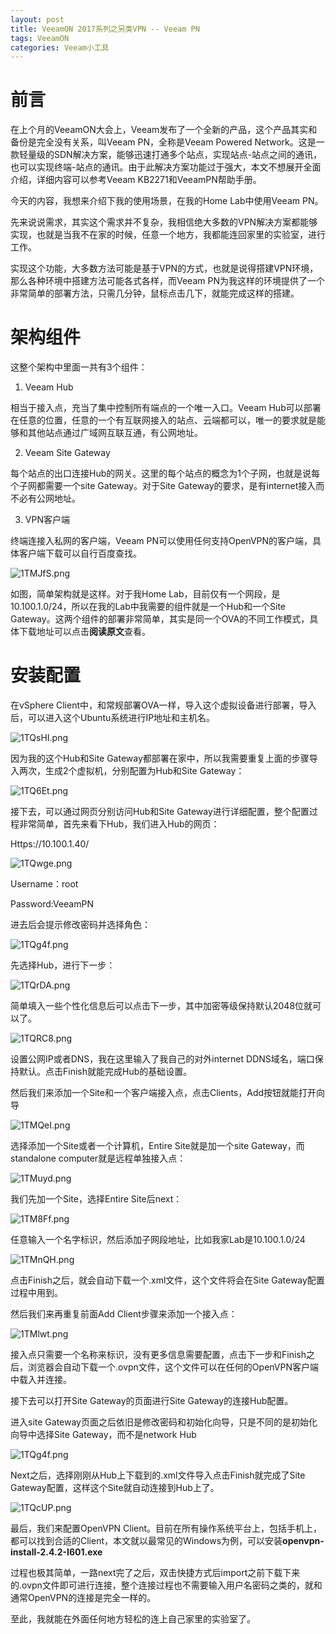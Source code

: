 ```yaml
---
layout: post
title: VeeamON 2017系列之另类VPN -- Veeam PN
tags: VeeamON
categories: Veeam小工具
---
```




# 前言

在上个月的VeeamON大会上，Veeam发布了一个全新的产品，这个产品其实和备份是完全没有关系，叫Veeam PN，全称是Veeam Powered Network。这是一款轻量级的SDN解决方案，能够迅速打通多个站点，实现站点-站点之间的通讯，也可以实现终端-站点的通讯。由于此解决方案功能过于强大，本文不想展开全面介绍，详细内容可以参考Veeam KB2271和VeeamPN帮助手册。

今天的内容，我想来介绍下我的使用场景，在我的Home Lab中使用Veeam PN。

先来说说需求，其实这个需求并不复杂，我相信绝大多数的VPN解决方案都能够实现，也就是当我不在家的时候，任意一个地方，我都能连回家里的实验室，进行工作。

实现这个功能，大多数方法可能是基于VPN的方式，也就是说得搭建VPN环境，那么各种环境中搭建方法可能各式各样，而Veeam PN为我这样的环境提供了一个非常简单的部署方法，只需几分钟，鼠标点击几下，就能完成这样的搭建。

# 架构组件

这整个架构中里面一共有3个组件：

1. Veeam Hub

相当于接入点，充当了集中控制所有端点的一个唯一入口。Veeam Hub可以部署在任意的位置，任意的一个有互联网接入的站点、云端都可以，唯一的要求就是能够和其他站点通过广域网互联互通，有公网地址。

2. Veeam Site Gateway

每个站点的出口连接Hub的网关。这里的每个站点的概念为1个子网，也就是说每个子网都需要一个site Gateway。对于Site Gateway的要求，是有internet接入而不必有公网地址。

3. VPN客户端

终端连接入私网的客户端，Veeam PN可以使用任何支持OpenVPN的客户端，具体客户端下载可以自行百度查找。



![1TMJfS.png](https://s2.ax1x.com/2020/02/11/1TMJfS.png)

如图，简单架构就是这样。对于我Home Lab，目前仅有一个网段，是10.100.1.0/24，所以在我的Lab中我需要的组件就是一个Hub和一个Site Gateway。这两个组件的部署非常简单，其实是同一个OVA的不同工作模式，具体下载地址可以点击**阅读原文**查看。



# 安装配置

在vSphere Client中，和常规部署OVA一样，导入这个虚拟设备进行部署，导入后，可以进入这个Ubuntu系统进行IP地址和主机名。

![1TQsHI.png](https://s2.ax1x.com/2020/02/11/1TQsHI.png)

因为我的这个Hub和Site Gateway都部署在家中，所以我需要重复上面的步骤导入两次，生成2个虚拟机，分别配置为Hub和Site Gateway：

![1TQ6Et.png](https://s2.ax1x.com/2020/02/11/1TQ6Et.png)

接下去，可以通过网页分别访问Hub和Site Gateway进行详细配置，整个配置过程非常简单，首先来看下Hub，我们进入Hub的网页：

Https://10.100.1.40/

![1TQwge.png](https://s2.ax1x.com/2020/02/11/1TQwge.png)

Username：root

Password:VeeamPN

进去后会提示修改密码并选择角色：

![1TQg4f.png](https://s2.ax1x.com/2020/02/11/1TQg4f.png)

先选择Hub，进行下一步：

![1TQrDA.png](https://s2.ax1x.com/2020/02/11/1TQrDA.png)

简单填入一些个性化信息后可以点击下一步，其中加密等级保持默认2048位就可以了。

![1TQRC8.png](https://s2.ax1x.com/2020/02/11/1TQRC8.png)

设置公网IP或者DNS，我在这里输入了我自己的对外internet DDNS域名，端口保持默认。点击Finish就能完成Hub的基础设置。

然后我们来添加一个Site和一个客户端接入点，点击Clients，Add按钮就能打开向导

![1TMQeI.png](https://s2.ax1x.com/2020/02/11/1TMQeI.png)

选择添加一个Site或者一个计算机，Entire Site就是加一个site Gateway，而standalone computer就是远程单独接入点：

![1TMuyd.png](https://s2.ax1x.com/2020/02/11/1TMuyd.png)

我们先加一个Site，选择Entire Site后next：

![1TM8Ff.png](https://s2.ax1x.com/2020/02/11/1TM8Ff.png)

任意输入一个名字标识，然后添加子网段地址，比如我家Lab是10.100.1.0/24

![1TMnQH.png](https://s2.ax1x.com/2020/02/11/1TMnQH.png)

点击Finish之后，就会自动下载一个.xml文件，这个文件将会在Site Gateway配置过程中用到。

然后我们来再重复前面Add Client步骤来添加一个接入点：

![1TMlwt.png](https://s2.ax1x.com/2020/02/11/1TMlwt.png)

接入点只需要一个名称来标识，没有更多信息需要配置，点击下一步和Finish之后，浏览器会自动下载一个.ovpn文件，这个文件可以在任何的OpenVPN客户端中载入并连接。

接下去可以打开Site Gateway的页面进行Site Gateway的连接Hub配置。

进入site Gateway页面之后依旧是修改密码和初始化向导，只是不同的是初始化向导中选择Site Gateway，而不是network Hub

![1TQg4f.png](https://s2.ax1x.com/2020/02/11/1TQg4f.png)

Next之后，选择刚刚从Hub上下载到的.xml文件导入点击Finish就完成了Site Gateway配置，这样这个Site就自动连接到Hub上了。

![1TQcUP.png](https://s2.ax1x.com/2020/02/11/1TQcUP.png)



最后，我们来配置OpenVPN Client。目前在所有操作系统平台上，包括手机上，都可以找到合适的Client，本文就以最常见的Windows为例，可以安装**openvpn-install-2.4.2-I601.exe**

过程也极其简单，一路next完了之后，双击快捷方式后import之前下载下来的.ovpn文件即可进行连接，整个连接过程也不需要输入用户名密码之类的，就和通常OpenVPN的连接是完全一样的。



至此，我就能在外面任何地方轻松的连上自己家里的实验室了。